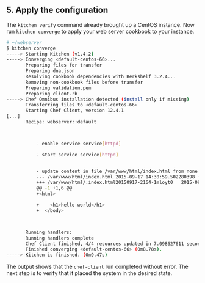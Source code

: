 ## 5. Apply the configuration

The `kitchen verify` command already brought up a CentOS instance. Now run `kitchen converge` to apply your web server cookbook to your instance.

```bash
# ~/webserver
$ kitchen converge
-----> Starting Kitchen (v1.4.2)
-----> Converging <default-centos-66>...
       Preparing files for transfer
       Preparing dna.json
       Resolving cookbook dependencies with Berkshelf 3.2.4...
       Removing non-cookbook files before transfer
       Preparing validation.pem
       Preparing client.rb
-----> Chef Omnibus installation detected (install only if missing)
       Transferring files to <default-centos-66>
       Starting Chef Client, version 12.4.1
[...]
       Recipe: webserver::default



           - enable service service[httpd]

           - start service service[httpd]


           - update content in file /var/www/html/index.html from none to 2914aa
           --- /var/www/html/index.html	2015-09-17 14:30:59.502280398 +0000
           +++ /var/www/html/.index.html20150917-2164-1mloyt0	2015-09-17 14:30:59.502280398 +0000
           @@ -1 +1,6 @@
           +<html>

           +    <h1>hello world</h1>
           +  </body>



       Running handlers:
       Running handlers complete
       Chef Client finished, 4/4 resources updated in 7.098627611 seconds
       Finished converging <default-centos-66> (0m8.78s).
-----> Kitchen is finished. (0m9.47s)
```

The output shows that the `chef-client` run completed without error. The next step is to verify that it placed the system in the desired state.
